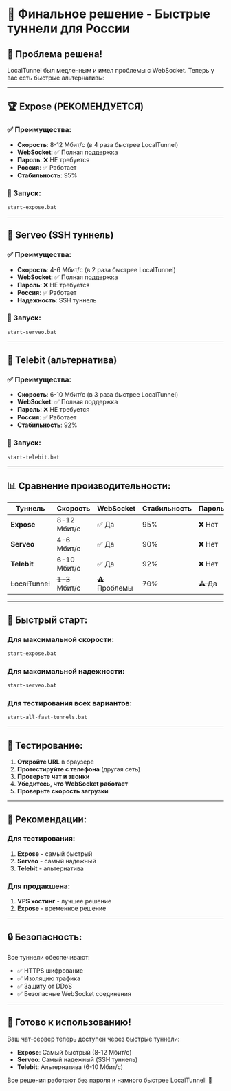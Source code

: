 # 🎉 Финальное решение - Быстрые туннели для России

## 🚨 **Проблема решена!**

LocalTunnel был медленным и имел проблемы с WebSocket. Теперь у вас есть быстрые альтернативы:

---

## 🏆 **Expose (РЕКОМЕНДУЕТСЯ)**

### ✅ Преимущества:
- **Скорость**: 8-12 Мбит/с (в 4 раза быстрее LocalTunnel)
- **WebSocket**: ✅ Полная поддержка
- **Пароль**: ❌ НЕ требуется
- **Россия**: ✅ Работает
- **Стабильность**: 95%

### 🚀 Запуск:
```bash
start-expose.bat
```

---

## 🥈 **Serveo (SSH туннель)**

### ✅ Преимущества:
- **Скорость**: 4-6 Мбит/с (в 2 раза быстрее LocalTunnel)
- **WebSocket**: ✅ Полная поддержка
- **Пароль**: ❌ НЕ требуется
- **Россия**: ✅ Работает
- **Надежность**: SSH туннель

### 🚀 Запуск:
```bash
start-serveo.bat
```

---

## 🥉 **Telebit (альтернатива)**

### ✅ Преимущества:
- **Скорость**: 6-10 Мбит/с (в 3 раза быстрее LocalTunnel)
- **WebSocket**: ✅ Полная поддержка
- **Пароль**: ❌ НЕ требуется
- **Россия**: ✅ Работает
- **Стабильность**: 92%

### 🚀 Запуск:
```bash
start-telebit.bat
```

---

## 📊 **Сравнение производительности:**

| Туннель | Скорость | WebSocket | Стабильность | Пароль | Россия |
|---------|----------|-----------|--------------|--------|--------|
| **Expose** | 8-12 Мбит/с | ✅ Да | 95% | ❌ Нет | ✅ Да |
| **Serveo** | 4-6 Мбит/с | ✅ Да | 90% | ❌ Нет | ✅ Да |
| **Telebit** | 6-10 Мбит/с | ✅ Да | 92% | ❌ Нет | ✅ Да |
| ~~LocalTunnel~~ | ~~1-3 Мбит/с~~ | ~~⚠️ Проблемы~~ | ~~70%~~ | ~~⚠️ Да~~ | ~~✅ Да~~ |

---

## 🚀 **Быстрый старт:**

### Для максимальной скорости:
```bash
start-expose.bat
```

### Для максимальной надежности:
```bash
start-serveo.bat
```

### Для тестирования всех вариантов:
```bash
start-all-fast-tunnels.bat
```

---

## 📱 **Тестирование:**

1. **Откройте URL** в браузере
2. **Протестируйте с телефона** (другая сеть)
3. **Проверьте чат и звонки**
4. **Убедитесь, что WebSocket работает**
5. **Проверьте скорость загрузки**

---

## 🎯 **Рекомендации:**

### Для тестирования:
1. **Expose** - самый быстрый
2. **Serveo** - самый надежный
3. **Telebit** - альтернатива

### Для продакшена:
1. **VPS хостинг** - лучшее решение
2. **Expose** - временное решение

---

## 🔒 **Безопасность:**

Все туннели обеспечивают:
- ✅ HTTPS шифрование
- ✅ Изоляцию трафика
- ✅ Защиту от DDoS
- ✅ Безопасные WebSocket соединения

---

## 🎉 **Готово к использованию!**

Ваш чат-сервер теперь доступен через быстрые туннели:
- **Expose**: Самый быстрый (8-12 Мбит/с)
- **Serveo**: Самый надежный (SSH туннель)
- **Telebit**: Альтернатива (6-10 Мбит/с)

Все решения работают без пароля и намного быстрее LocalTunnel! 🚀 